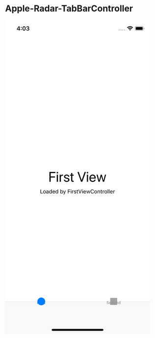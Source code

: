 # Apple-Radar-TabBarController

![Screenshot](https://github.com/mariohahn/Apple-Radar-TabBarController/blob/master/BugImage.png?raw=true)
